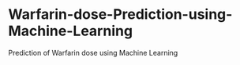 # Warfarin-dose-Prediction-using-Machine-Learning
Prediction of Warfarin dose using Machine Learning
